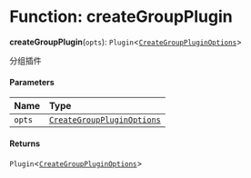 # Function: createGroupPlugin

**createGroupPlugin**(`opts`): `Plugin`<[`CreateGroupPluginOptions`](/auto-docs/group-plugin/types/CreateGroupPluginOptions.md)>

分组插件

#### Parameters

| Name | Type |
| :------ | :------ |
| `opts` | [`CreateGroupPluginOptions`](/auto-docs/group-plugin/types/CreateGroupPluginOptions.md) |

#### Returns

`Plugin`<[`CreateGroupPluginOptions`](/auto-docs/group-plugin/types/CreateGroupPluginOptions.md)>
